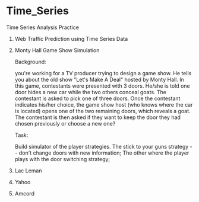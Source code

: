 # Time_Series
Time Series Analysis Practice 

1. Web Traffic Prediction using Time Series Data
2. Monty Hall Game Show Simulation 

    Background:
    
    you're working for a TV producer trying to design a game show. He tells you about the old show "Let's Make A Deal" hosted by Monty Hall. In this game, contestants were presented with 3 doors. He/she is told one door hides a new car while the two others conceal goats. The contestant is asked to pick one of three doors.
    Once the contestant indicates his/her choice, the game show host (who knows where the car is located) opens one of the two remaining doors, which reveals a goat. The contestant is then asked if they want to keep the door they had chosen previously or choose a new one?

    Task:
    
    Build simulator of the player strategies. 
    The stick to your guns strategy -- don't change doors with new information;
    The other where the player plays with the door switching strategy;

3. Lac Leman
4. Yahoo
5. Amcord 
